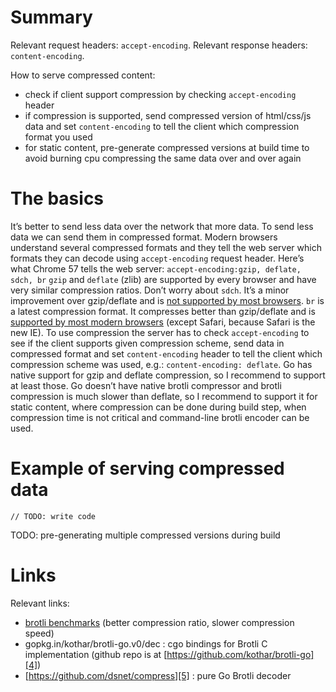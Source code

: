 
# Summary
Relevant request headers: `accept-encoding`.
Relevant response headers: `content-encoding`.

How to serve compressed content: 
* check if client support compression by checking `accept-encoding` header
* if compression is supported, send compressed version of html/css/js data and set `content-encoding` to tell the client which compression format you used 
* for static content, pre-generate compressed versions at build time to avoid burning cpu compressing the same data over and over again
# The basics
It’s better to send less data over the network that more data.
To send less data we can send them in compressed format.
Modern browsers understand several compressed formats and they tell the web server which formats they can decode using `accept-encoding` request header.
Here’s what Chrome 57 tells the web server: `accept-encoding:gzip, deflate, sdch, br`
`gzip` and `deflate` (zlib) are supported by every browser and have very similar compression ratios.
Don’t worry about `sdch`. It’s a minor improvement over gzip/deflate and is [not supported by most browsers][1].
`br` is a latest compression format. It compresses better than gzip/deflate and is [supported by most modern browsers][2] (except Safari, because Safari is the new IE).
To use compression the server has to check `accept-encoding` to see if the client supports given compression scheme, send data in compressed format and set `content-encoding` header to tell the client which compression scheme was used, e.g.: `content-encoding: deflate`.
Go has native support for gzip and deflate compression, so I recommend to support at least those.
Go doesn’t have native brotli compressor and brotli compression is much slower than deflate, so I recommend to support it for static content, where compression can be done during build step, when compression time is not critical and command-line brotli encoder can be used.
# Example of serving compressed data
	// TODO: write code
TODO: pre-generating multiple compressed versions during build
# Links
Relevant links:
* [brotli benchmarks][3] (better compression ratio, slower compression speed)
* gopkg.in/kothar/brotli-go.v0/dec : cgo bindings for Brotli C implementation (github repo is at [https://github.com/kothar/brotli-go][4])
* [https://github.com/dsnet/compress][5] : pure Go Brotli decoder


[1]:	http://caniuse.com/#feat=sdch
[2]:	http://caniuse.com/#feat=brotli
[3]:	https://www.opencpu.org/posts/brotli-benchmarks/
[4]:	https://github.com/kothar/brotli-go
[5]:	https://github.com/dsnet/compress